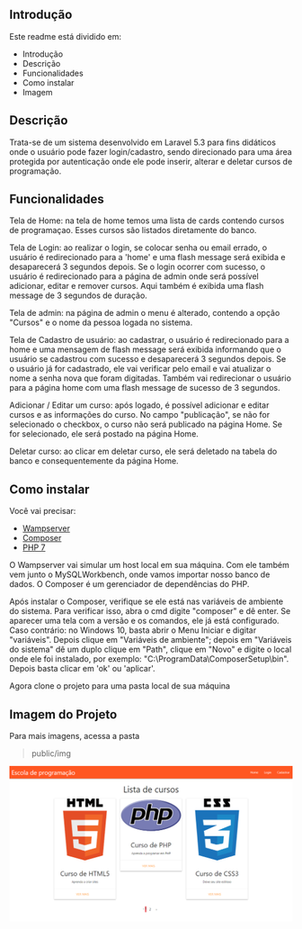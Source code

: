## Introdução

Este readme está dividido em:

- Introdução
- Descrição
- Funcionalidades
- Como instalar
- Imagem

## Descrição

Trata-se de um sistema desenvolvido em Laravel 5.3 para fins didáticos onde o usuário pode fazer login/cadastro, sendo direcionado para uma área protegida por autenticação onde ele pode inserir, alterar e deletar cursos de programação.

## Funcionalidades

Tela de Home: na tela de home temos uma lista de cards contendo cursos de programaçao. Esses cursos são listados diretamente do banco.

Tela de Login: ao realizar o login, se colocar senha ou email errado, o usuário é redirecionado para a 'home' e uma flash message será exibida e desaparecerá 3 segundos depois. Se o login ocorrer com sucesso, o usuário é redirecionado para a página de admin onde será possível adicionar, editar e remover cursos. Aqui também é exibida uma flash message de 3 segundos de duração.

Tela de admin: na página de admin o menu é alterado, contendo a opção "Cursos" e o nome da pessoa logada no sistema.

Tela de Cadastro de usuário: ao cadastrar, o usuário é redirecionado para a home e uma mensagem de flash message será exibida informando que o usuário se cadastrou com sucesso e desaparecerá 3 segundos depois. Se o usuário já for cadastrado, ele vai verificar pelo email e vai atualizar o nome a senha nova que foram digitadas. Também vai redirecionar o usuário para a página home com uma flash message de sucesso de 3 segundos.

Adicionar / Editar um curso: após logado, é possível adicionar e editar cursos e as informações do curso. No campo "publicação", se não for selecionado o checkbox, o curso não será publicado na página Home. Se for selecionado, ele será postado na página Home.

Deletar curso: ao clicar em deletar curso, ele será deletado na tabela do banco e consequentemente da página Home.

## Como instalar

Você vai precisar:
- [Wampserver](https://www.wampserver.com/en/)
- [Composer](https://getcomposer.org/)
- [PHP 7](https://www.php.net/)

O Wampserver vai simular um host local em sua máquina. Com ele também vem junto o MySQLWorkbench, onde vamos importar nosso banco de dados.
O Composer é um gerenciador de dependências do PHP.

Após instalar o Composer, verifique se ele está nas variáveis de ambiente do sistema. Para verificar isso, abra o cmd digite "composer" e dê enter. Se aparecer uma tela com a versão e os comandos, ele já está configurado. Caso contrário: no Windows 10, basta abrir o Menu Iniciar e digitar "variáveis". Depois clique em "Variáveis de ambiente"; depois em "Variáveis do sistema" dê um duplo clique em "Path", clique em "Novo" e digite o local onde ele foi instalado, por exemplo: "C:\ProgramData\ComposerSetup\bin". Depois basta clicar em 'ok' ou 'aplicar'.

Agora clone o projeto para uma pasta local de sua máquina

## Imagem do Projeto

Para mais imagens, acessa a pasta
> public/img

![](public/img/home.png)
